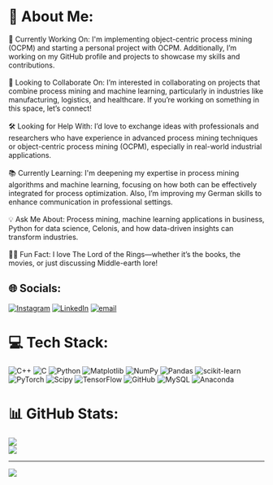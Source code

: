 # 💫 About Me:
🚀 Currently Working On: I'm implementing object-centric process mining (OCPM) and starting a personal project with OCPM. Additionally, I’m working on my GitHub profile and projects to showcase my skills and contributions.<br><br>🤝 Looking to Collaborate On: I’m interested in collaborating on projects that combine process mining and machine learning, particularly in industries like manufacturing, logistics, and healthcare. If you’re working on something in this space, let’s connect!<br><br>🛠️ Looking for Help With: I’d love to exchange ideas with professionals and researchers who have experience in advanced process mining techniques or object-centric process mining (OCPM), especially in real-world industrial applications.<br><br>📚 Currently Learning: I'm deepening my expertise in process mining algorithms and machine learning, focusing on how both can be effectively integrated for process optimization. Also, I’m improving my German skills to enhance communication in professional settings.<br><br>💡 Ask Me About: Process mining, machine learning applications in business, Python for data science, Celonis, and how data-driven insights can transform industries.<br><br>🧝‍♂️ Fun Fact: I love The Lord of the Rings—whether it’s the books, the movies, or just discussing Middle-earth lore!


## 🌐 Socials:
[![Instagram](https://img.shields.io/badge/Instagram-%23E4405F.svg?logo=Instagram&logoColor=white)](https://instagram.com/pranavvats32) [![LinkedIn](https://img.shields.io/badge/LinkedIn-%230077B5.svg?logo=linkedin&logoColor=white)](https://linkedin.com/in/pranav-vats) [![email](https://img.shields.io/badge/Email-D14836?logo=gmail&logoColor=white)](mailto:pranavvats32@gmail.com) 

# 💻 Tech Stack:
![C++](https://img.shields.io/badge/c++-%2300599C.svg?style=for-the-badge&logo=c%2B%2B&logoColor=white) ![C](https://img.shields.io/badge/c-%2300599C.svg?style=for-the-badge&logo=c&logoColor=white) ![Python](https://img.shields.io/badge/python-3670A0?style=for-the-badge&logo=python&logoColor=ffdd54) ![Matplotlib](https://img.shields.io/badge/Matplotlib-%23ffffff.svg?style=for-the-badge&logo=Matplotlib&logoColor=black) ![NumPy](https://img.shields.io/badge/numpy-%23013243.svg?style=for-the-badge&logo=numpy&logoColor=white) ![Pandas](https://img.shields.io/badge/pandas-%23150458.svg?style=for-the-badge&logo=pandas&logoColor=white) ![scikit-learn](https://img.shields.io/badge/scikit--learn-%23F7931E.svg?style=for-the-badge&logo=scikit-learn&logoColor=white) ![PyTorch](https://img.shields.io/badge/PyTorch-%23EE4C2C.svg?style=for-the-badge&logo=PyTorch&logoColor=white) ![Scipy](https://img.shields.io/badge/SciPy-%230C55A5.svg?style=for-the-badge&logo=scipy&logoColor=%white) ![TensorFlow](https://img.shields.io/badge/TensorFlow-%23FF6F00.svg?style=for-the-badge&logo=TensorFlow&logoColor=white) ![GitHub](https://img.shields.io/badge/github-%23121011.svg?style=for-the-badge&logo=github&logoColor=white) ![MySQL](https://img.shields.io/badge/mysql-4479A1.svg?style=for-the-badge&logo=mysql&logoColor=white) ![Anaconda](https://img.shields.io/badge/Anaconda-%2344A833.svg?style=for-the-badge&logo=anaconda&logoColor=white)
# 📊 GitHub Stats:
![](https://github-readme-stats.vercel.app/api?username=pranavvats32&theme=dark&hide_border=false&include_all_commits=true&count_private=true)<br/>
![](https://nirzak-streak-stats.vercel.app/?user=pranavvats32&theme=dark&hide_border=false)<br/>

---
[![](https://visitcount.itsvg.in/api?id=pranavvats32&icon=0&color=0)](https://visitcount.itsvg.in)

<!-- Proudly created with GPRM ( https://gprm.itsvg.in ) -->
